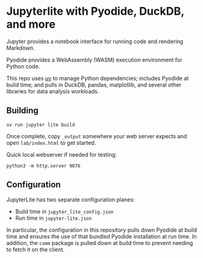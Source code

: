 # Jupyterlite with Pyodide, DuckDB, and more

Jupyter provides a notebook interface for running code and rendering Markdown.

Pyodide provides a WebAssembly (WASM) execution environment for Python code.

This repo uses [uv](https://docs.astral.sh/uv/) to manage Python dependencies; includes Pyodide at build time; and pulls in DuckDB, pandas, matplotlib, and several other libraries for data analysis workloads.

## Building

```shell
uv run jupyter lite build
```

Once complete, copy `_output` somewhere your web server expects and open `lab/index.html` to get started.

Quick local webserver if needed for testing:

```shell
python3 -m http.server 9876
```

## Configuration

JupyterLite has two separate configuration planes:

* Build time in `jupyter_lite_config.json`
* Run time in `jupyter-lite.json`

In particular, the configuration in this repository pulls down Pyodide at build time and ensures the use of that bundled Pyodide installation at run time. In addition, the `comm` package is pulled down at build time to prevent needing to fetch it on the client.
